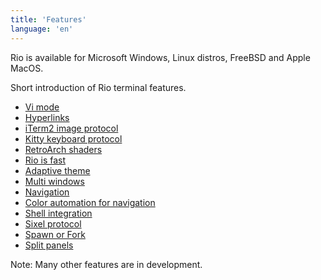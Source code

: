 ```yaml
---
title: 'Features'
language: 'en'
---
```


Rio is available for Microsoft Windows, Linux distros, FreeBSD and Apple MacOS.

Short introduction of Rio terminal features.

- [Vi mode](/docs/features/vi-mode)
- [Hyperlinks](/docs/features/hyperlinks)
- [iTerm2 image protocol](/docs/features/iterm2-image-protocol)
- [Kitty keyboard protocol](/docs/features/kitty-keyboard-protocol)
- [RetroArch shaders](/docs/features/retroarch-shaders)
- [Rio is fast](/docs/features/rio-is-fast)
- [Adaptive theme](/docs/features/adaptive-theme)
- [Multi windows](/docs/features/multi-windows)
- [Navigation](/docs/config/navigation)
- [Color automation for navigation](/docs/features/color-automation-for-navigation)
- [Shell integration](/docs/features/shell-integration)
- [Sixel protocol](/docs/features/sixel-protocol)
- [Spawn or Fork](/docs/features/spawn-or-fork)
- [Split panels](/docs/features/split-panels)

Note: Many other features are in development.
